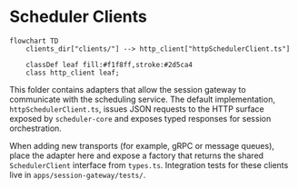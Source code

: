 # Scheduler Clients

```mermaid
flowchart TD
    clients_dir["clients/"] --> http_client["httpSchedulerClient.ts"]

    classDef leaf fill:#f1f8ff,stroke:#2d5ca4
    class http_client leaf;
```

This folder contains adapters that allow the session gateway to communicate with the scheduling service. The default implementation, `httpSchedulerClient.ts`, issues JSON requests to the HTTP surface exposed by `scheduler-core` and exposes typed responses for session orchestration.

When adding new transports (for example, gRPC or message queues), place the adapter here and expose a factory that returns the shared `SchedulerClient` interface from `types.ts`. Integration tests for these clients live in `apps/session-gateway/tests/`.
